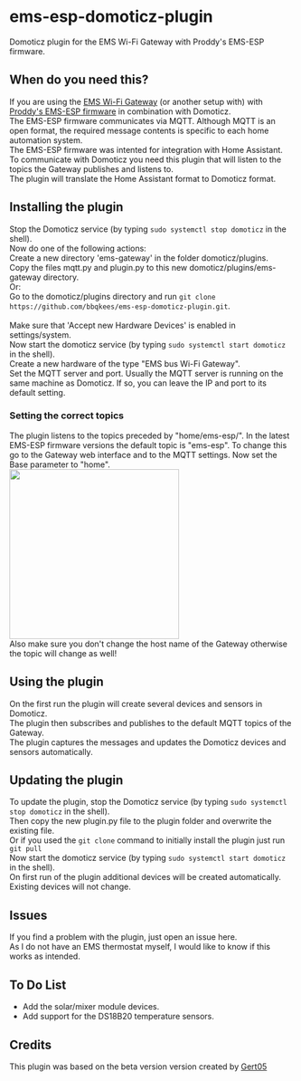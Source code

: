 # ems-esp-domoticz-plugin
Domoticz plugin for the EMS Wi-Fi Gateway with Proddy's EMS-ESP firmware. 

## When do you need this?
If you are using the [EMS Wi-Fi Gateway](https://shop.hotgoodies.nl/ems/) (or another setup with) with [Proddy's EMS-ESP firmware](https://github.com/proddy/EMS-ESP) in combination with Domoticz.<br>
The EMS-ESP firmware communicates via MQTT. Although MQTT is an open format, the required message contents is specific to each home automation system.<br>
The EMS-ESP firmware was intented for integration with Home Assistant.<br>
To communicate with Domoticz you need this plugin that will listen to the topics the Gateway publishes and listens to.<br>
The plugin will translate the Home Assistant format to Domoticz format.<br>

## Installing the plugin
Stop the Domoticz service (by typing `sudo systemctl stop domoticz` in the shell).<br>
Now do one of the following actions:<br>
Create a new directory 'ems-gateway' in the folder domoticz/plugins.<br>
Copy the files mqtt.py and plugin.py to this new domoticz/plugins/ems-gateway directory.<br>
Or:<br>
Go to the domoticz/plugins directory and run `git clone https://github.com/bbqkees/ems-esp-domoticz-plugin.git`.<br>
<br>
Make sure that 'Accept new Hardware Devices' is enabled in settings/system. <br>
Now start the domoticz service (by typing `sudo systemctl start domoticz` in the shell).<br>
Create a new hardware of the type "EMS bus Wi-Fi Gateway".<br>
Set the MQTT server and port. Usually the MQTT server is running on the same machine as Domoticz. If so, you can leave the IP and port to its default setting.

### Setting the correct topics
The plugin listens to the topics preceded by "home/ems-esp/". In the latest EMS-ESP firmware versions the default topic is "ems-esp". To change this go to the Gateway web interface and to the MQTT settings. Now set the Base parameter to "home".<br>
<img src="https://raw.githubusercontent.com/bbqkees/ems-esp-domoticz-plugin/master/images/ems-esp-web-mqtt-base-setting.jpg" height="300">
<br>
Also make sure you don't change the host name of the Gateway otherwise the topic will change as well!

## Using the plugin
On the first run the plugin will create several devices and sensors in Domoticz.<br>
The plugin then subscribes and publishes to the default MQTT topics of the Gateway.<br>
The plugin captures the messages and updates the Domoticz devices and sensors automatically.<br>

## Updating the plugin
To update the plugin, stop the Domoticz service (by typing `sudo systemctl stop domoticz` in the shell).<br>
Then copy the new plugin.py file to the plugin folder and overwrite the existing file.<br>
Or if you used the `git clone` command to initially install the plugin just run `git pull`<br>
Now start the domoticz service (by typing `sudo systemctl start domoticz` in the shell).<br>
On first run of the plugin additional devices will be created automatically. Existing devices will not change.<br>

## Issues
If you find a problem with the plugin, just open an issue here.<br>
As I do not have an EMS thermostat myself, I would like to know if this works as intended.

## To Do List
- Add the solar/mixer module devices.
- Add support for the DS18B20 temperature sensors.

## Credits
This plugin was based on the beta version version created by [Gert05](https://github.com/Gert05)
